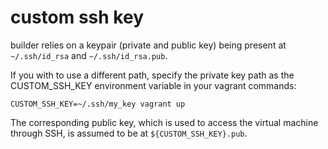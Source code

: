 # custom ssh key

builder relies on a keypair (private and public key) being present at `~/.ssh/id_rsa` and `~/.ssh/id_rsa.pub`.

If you with to use a different path, specify the private key path as the CUSTOM_SSH_KEY environment variable in your vagrant commands:

```
CUSTOM_SSH_KEY=~/.ssh/my_key vagrant up
```

The corresponding public key, which is used to access the virtual machine through SSH, is assumed to be at `${CUSTOM_SSH_KEY}.pub`.
